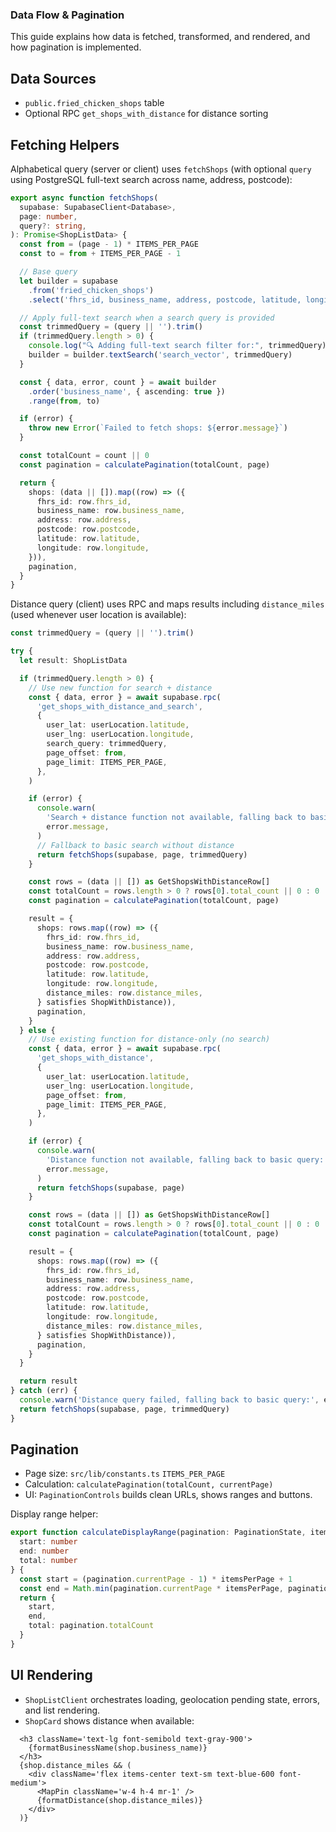### Data Flow & Pagination

This guide explains how data is fetched, transformed, and rendered, and how pagination is implemented.

## Data Sources

- `public.fried_chicken_shops` table
- Optional RPC `get_shops_with_distance` for distance sorting

## Fetching Helpers

Alphabetical query (server or client) uses `fetchShops` (with optional `query` using PostgreSQL full-text search across name, address, postcode):

```startLine:17:endLine:48:src/lib/api-helpers.ts
export async function fetchShops(
  supabase: SupabaseClient<Database>,
  page: number,
  query?: string,
): Promise<ShopListData> {
  const from = (page - 1) * ITEMS_PER_PAGE
  const to = from + ITEMS_PER_PAGE - 1

  // Base query
  let builder = supabase
    .from('fried_chicken_shops')
    .select('fhrs_id, business_name, address, postcode, latitude, longitude', { count: 'exact' })

  // Apply full-text search when a search query is provided
  const trimmedQuery = (query || '').trim()
  if (trimmedQuery.length > 0) {
    console.log("🔍 Adding full-text search filter for:", trimmedQuery)
    builder = builder.textSearch('search_vector', trimmedQuery)
  }

  const { data, error, count } = await builder
    .order('business_name', { ascending: true })
    .range(from, to)

  if (error) {
    throw new Error(`Failed to fetch shops: ${error.message}`)
  }

  const totalCount = count || 0
  const pagination = calculatePagination(totalCount, page)

  return {
    shops: (data || []).map((row) => ({
      fhrs_id: row.fhrs_id,
      business_name: row.business_name,
      address: row.address,
      postcode: row.postcode,
      latitude: row.latitude,
      longitude: row.longitude,
    })),
    pagination,
  }
}
```

Distance query (client) uses RPC and maps results including `distance_miles` (used whenever user location is available):

```startLine:21:endLine:95:src/lib/shops-api-client.ts
const trimmedQuery = (query || '').trim()

try {
  let result: ShopListData

  if (trimmedQuery.length > 0) {
    // Use new function for search + distance
    const { data, error } = await supabase.rpc(
      'get_shops_with_distance_and_search',
      {
        user_lat: userLocation.latitude,
        user_lng: userLocation.longitude,
        search_query: trimmedQuery,
        page_offset: from,
        page_limit: ITEMS_PER_PAGE,
      },
    )

    if (error) {
      console.warn(
        'Search + distance function not available, falling back to basic search:',
        error.message,
      )
      // Fallback to basic search without distance
      return fetchShops(supabase, page, trimmedQuery)
    }

    const rows = (data || []) as GetShopsWithDistanceRow[]
    const totalCount = rows.length > 0 ? rows[0].total_count || 0 : 0
    const pagination = calculatePagination(totalCount, page)

    result = {
      shops: rows.map((row) => ({
        fhrs_id: row.fhrs_id,
        business_name: row.business_name,
        address: row.address,
        postcode: row.postcode,
        latitude: row.latitude,
        longitude: row.longitude,
        distance_miles: row.distance_miles,
      } satisfies ShopWithDistance)),
      pagination,
    }
  } else {
    // Use existing function for distance-only (no search)
    const { data, error } = await supabase.rpc(
      'get_shops_with_distance',
      {
        user_lat: userLocation.latitude,
        user_lng: userLocation.longitude,
        page_offset: from,
        page_limit: ITEMS_PER_PAGE,
      },
    )

    if (error) {
      console.warn(
        'Distance function not available, falling back to basic query:',
        error.message,
      )
      return fetchShops(supabase, page)
    }

    const rows = (data || []) as GetShopsWithDistanceRow[]
    const totalCount = rows.length > 0 ? rows[0].total_count || 0 : 0
    const pagination = calculatePagination(totalCount, page)

    result = {
      shops: rows.map((row) => ({
        fhrs_id: row.fhrs_id,
        business_name: row.business_name,
        address: row.address,
        postcode: row.postcode,
        latitude: row.latitude,
        longitude: row.longitude,
        distance_miles: row.distance_miles,
      } satisfies ShopWithDistance)),
      pagination,
    }
  }

  return result
} catch (err) {
  console.warn('Distance query failed, falling back to basic query:', err)
  return fetchShops(supabase, page, trimmedQuery)
}
```

## Pagination

- Page size: `src/lib/constants.ts` `ITEMS_PER_PAGE`
- Calculation: `calculatePagination(totalCount, currentPage)`
- UI: `PaginationControls` builds clean URLs, shows ranges and buttons.

Display range helper:

```startLine:15:endLine:27:src/components/pagination-controls/helpers.ts
export function calculateDisplayRange(pagination: PaginationState, itemsPerPage: number = 10): {
  start: number
  end: number
  total: number
} {
  const start = (pagination.currentPage - 1) * itemsPerPage + 1
  const end = Math.min(pagination.currentPage * itemsPerPage, pagination.totalCount)
  return {
    start,
    end,
    total: pagination.totalCount
  }
}
```

## UI Rendering

- `ShopListClient` orchestrates loading, geolocation pending state, errors, and list rendering.
- `ShopCard` shows distance when available:

```startLine:10:endLine:19:src/components/shop-list-card/index.tsx
  <h3 className='text-lg font-semibold text-gray-900'>
    {formatBusinessName(shop.business_name)}
  </h3>
  {shop.distance_miles && (
    <div className='flex items-center text-sm text-blue-600 font-medium'>
      <MapPin className='w-4 h-4 mr-1' />
      {formatDistance(shop.distance_miles)}
    </div>
  )}
```
